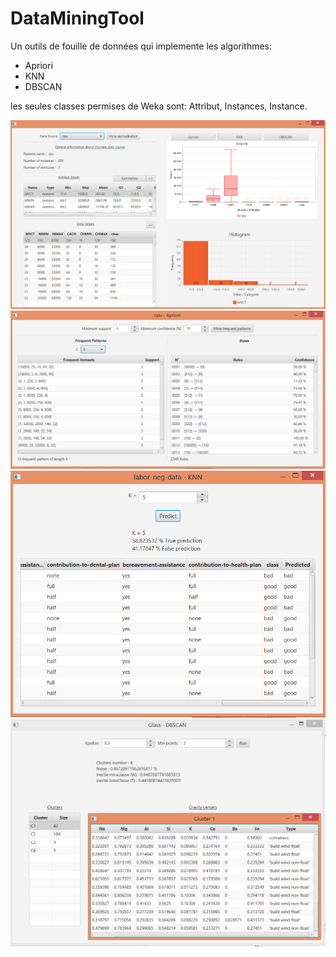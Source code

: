 # DataMiningTool

Un outils de fouille de données qui implemente les algorithmes: 
- Apriori
- KNN
- DBSCAN

les seules classes permises de Weka sont: Attribut, Instances, Instance.

![screenshot](screenshots/screenshot_1.png)
![screenshot](screenshots/screenshot_2.png)
![screenshot](screenshots/screenshot_3.png)
![screenshot](screenshots/screenshot_4.png)
